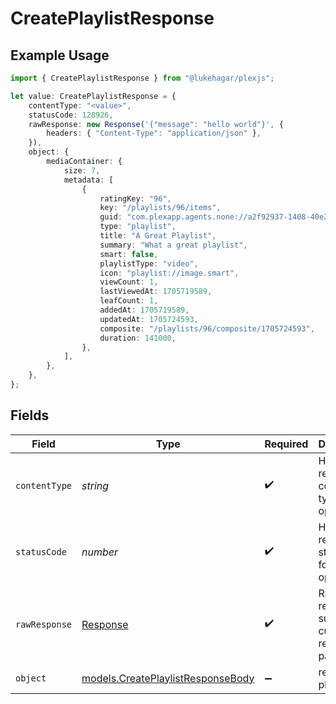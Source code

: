 # CreatePlaylistResponse

## Example Usage

```typescript
import { CreatePlaylistResponse } from "@lukehagar/plexjs";

let value: CreatePlaylistResponse = {
    contentType: "<value>",
    statusCode: 128926,
    rawResponse: new Response('{"message": "hello world"}', {
        headers: { "Content-Type": "application/json" },
    }),
    object: {
        mediaContainer: {
            size: 7,
            metadata: [
                {
                    ratingKey: "96",
                    key: "/playlists/96/items",
                    guid: "com.plexapp.agents.none://a2f92937-1408-40e2-b022-63a8a9377e55",
                    type: "playlist",
                    title: "A Great Playlist",
                    summary: "What a great playlist",
                    smart: false,
                    playlistType: "video",
                    icon: "playlist://image.smart",
                    viewCount: 1,
                    lastViewedAt: 1705719589,
                    leafCount: 1,
                    addedAt: 1705719589,
                    updatedAt: 1705724593,
                    composite: "/playlists/96/composite/1705724593",
                    duration: 141000,
                },
            ],
        },
    },
};
```

## Fields

| Field                                                                        | Type                                                                         | Required                                                                     | Description                                                                  |
| ---------------------------------------------------------------------------- | ---------------------------------------------------------------------------- | ---------------------------------------------------------------------------- | ---------------------------------------------------------------------------- |
| `contentType`                                                                | *string*                                                                     | :heavy_check_mark:                                                           | HTTP response content type for this operation                                |
| `statusCode`                                                                 | *number*                                                                     | :heavy_check_mark:                                                           | HTTP response status code for this operation                                 |
| `rawResponse`                                                                | [Response](https://developer.mozilla.org/en-US/docs/Web/API/Response)        | :heavy_check_mark:                                                           | Raw HTTP response; suitable for custom response parsing                      |
| `object`                                                                     | [models.CreatePlaylistResponseBody](../models/createplaylistresponsebody.md) | :heavy_minus_sign:                                                           | returns all playlists                                                        |